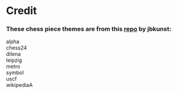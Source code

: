 # Credit

### These chess piece themes are from this [repo](https://github.com/jbkunst/chessboardjs-themes) by jbkunst:
alpha <br>
chess24<br>
dilena<br>
leipzig<br>
metro<br>
symbol<br>
uscf<br>
wikipediaA
